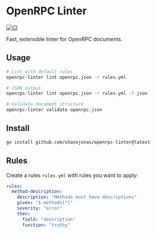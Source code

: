 # OpenRPC Linter

[![CI](https://github.com/shanejonas/openrpc-linter/workflows/CI/badge.svg)](https://github.com/shanejonas/openrpc-linter/actions)

Fast, extensible linter for OpenRPC documents.

## Usage

```bash
# Lint with default rules
openrpc-linter lint openrpc.json -r rules.yml

# JSON output
openrpc-linter lint openrpc.json -r rules.yml -f json

# Validate document structure
openrpc-linter validate openrpc.json
```

## Install

```bash
go install github.com/shanejonas/openrpc-linter@latest
```

## Rules

Create a rules `rules.yml` with rules you want to apply:

```yaml
rules:
  method-description:
    description: "Methods must have descriptions"
    given: "$.methods[*]"
    severity: "error"
    then:
      field: "description"
      function: "truthy"
```